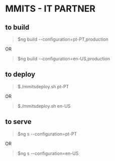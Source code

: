 # MMITS - IT PARTNER 


## to build
> $ng build --configuration=pt-PT,production

OR

> $ng build --configuration=en-US,production

## to deploy
> $./mmitsdeploy.sh pt-PT

OR

> $./mmitsdeploy.sh en-US

## to serve
> $ng s --configuration=pt-PT

OR

> $ng s --configuration=en-US
